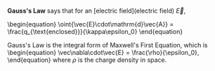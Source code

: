 **Gauss's Law** says that for an [electric field](electric field) $\vec{E}$,

\begin{equation}
\oint{\vec{E}\cdot\mathrm{d}\vec{A}} = \frac{q_{\text{enclosed}}}{\kappa\epsilon_0}
\end{equation}

Gauss's Law is the integral form of Maxwell's First Equation, which is
\begin{equation}
\vec\nabla\cdot\vec{E} = \frac{\rho}{\epsilon_0},
\end{equation}
where $\rho$ is the charge density in space.